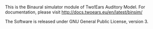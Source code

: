 This is the Binaural simulator module of Two!Ears Auditory Model. For
documentation, please visit http://docs.twoears.eu/en/latest/binsim/

The Software is released under GNU General Public License, version 3.

